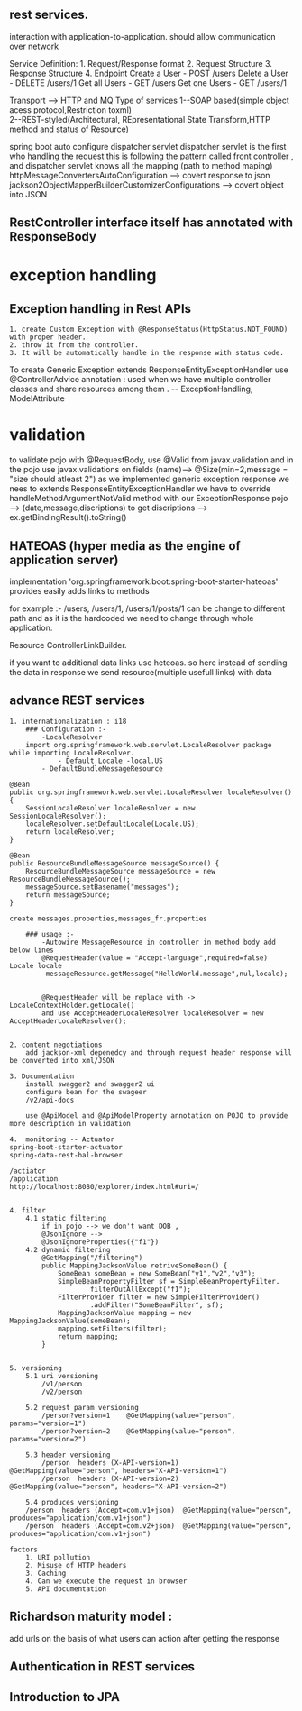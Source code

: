 ## rest services.
interaction with application-to-application.
should allow communication over network

Service Definition:
    1. Request/Response format
    2. Request Structure
    3. Response Structure
    4. Endpoint
        Create a User - POST /users
        Delete a User - DELETE /users/1
        Get all Users - GET /users
        Get one Users - GET /users/1

Transport --> HTTP and MQ
Type of services 
    1--SOAP based(simple object acess protocol,Restriction toxml)               
    2--REST-styled(Architectural, REpresentational State Transform,HTTP method and status of Resource)


spring boot auto configure dispatcher servlet
dispatcher servlet is the first who handling the request 
this is following the pattern called front controller , and dispatcher servlet knows all the mapping (path to method maping)
httpMessageConvertersAutoConfiguration --> covert response to json
jackson2ObjectMapperBuilderCustomizerConfigurations --> covert object into JSON

## RestController interface itself has annotated with ResponseBody

# exception handling

## Exception handling in Rest APIs
    1. create Custom Exception with @ResponseStatus(HttpStatus.NOT_FOUND) with proper header.
    2. throw it from the controller.
    3. It will be automatically handle in the response with status code.

To create Generic Exception extends ResponseEntityExceptionHandler
use @ControllerAdvice annotation : used when we have multiple controller classes and share resources among them . -- ExceptionHandling, ModelAttribute

# validation
to validate pojo with @RequestBody, use @Valid from javax.validation and in the pojo use javax.validations on fields (name)--> @Size(min=2,message = "size should atleast 2")
as we implemented generic exception response we nees to extends ResponseEntityExceptionHandler
we have to override handleMethodArgumentNotValid method with our 
ExceptionResponse pojo --> (date,message,discriptions)
to get discriptions --> ex.getBindingResult().toString()

## HATEOAS (hyper media as the engine of application server)
implementation 'org.springframework.boot:spring-boot-starter-hateoas'
provides easily adds links to methods
 
for example :- /users, /users/1, /users/1/posts/1 can be change to different path and as it is the hardcoded we need to change through whole application.

Resource
ControllerLinkBuilder.

if you want to additional data links use heteoas.
so here instead of sending the data in response we send resource(multiple usefull links) with data

## advance REST services

    1. internationalization : i18
        ### Configuration :-
            -LocaleResolver
        import org.springframework.web.servlet.LocaleResolver package while importing LocaleResolver.
                - Default Locale -local.US
            - DefaultBundleMessageResource

    @Bean
	public org.springframework.web.servlet.LocaleResolver localeResolver() {
		SessionLocaleResolver localeResolver = new SessionLocaleResolver();
		localeResolver.setDefaultLocale(Locale.US);
		return localeResolver;
	}
	
	@Bean
	public ResourceBundleMessageSource messageSource() {
		ResourceBundleMessageSource messageSource = new ResourceBundleMessageSource();
		messageSource.setBasename("messages");
		return messageSource;
	}

    create messages.properties,messages_fr.properties

        ### usage :-
            -Autowire MessageResource in controller in method body add below lines
            @RequestHeader(value = "Accept-language",required=false) Locale locale
            -messageResource.getMessage("HelloWorld.message",nul,locale);


            @RequestHeader will be replace with -> LocaleContextHolder.getLocale()
            and use AcceptHeaderLocaleResolver localeResolver = new AcceptHeaderLocaleResolver();


    2. content negotiations
        add jackson-xml depenedcy and through request header response will be converted into xml/JSON

    3. Documentation 
        install swagger2 and swagger2 ui 
        configure bean for the swageer
        /v2/api-docs

        use @ApiModel and @ApiModelProperty annotation on POJO to provide more description in validation

    4.  monitoring -- Actuator
    spring-boot-starter-actuator
    spring-data-rest-hal-browser

    /actiator
    /application
    http://localhost:8080/explorer/index.html#uri=/


    4. filter
        4.1 static filtering
            if in pojo --> we don't want DOB ,
            @JsonIgnore --> 
            @JsonIgnoreProperties({"f1"})
        4.2 dynamic filtering
            @GetMapping("/filtering")
            public MappingJacksonValue retriveSomeBean() {
                SomeBean someBean = new SomeBean("v1","v2","v3");
                SimpleBeanPropertyFilter sf = SimpleBeanPropertyFilter.
                        filterOutAllExcept("f1");
                FilterProvider filter = new SimpleFilterProvider()
                        .addFilter("SomeBeanFilter", sf); 
                MappingJacksonValue mapping = new MappingJacksonValue(someBean);
                mapping.setFilters(filter);
                return mapping;
            } 


    5. versioning
        5.1 uri versioning
            /v1/person
            /v2/person

        5.2 request param versioning
            /person?version=1    @GetMapping(value="person", params="version=1")
            /person?version=2    @GetMapping(value="person", params="version=2")
            
        5.3 header versioning
            /person  headers (X-API-version=1)  @GetMapping(value="person", headers="X-API-version=1")
            /person  headers (X-API-version=2)  @GetMapping(value="person", headers="X-API-version=2")

        5.4 produces versioning
		/person  headers (Accept=com.v1+json)  @GetMapping(value="person", produces="application/com.v1+json")
		/person  headers (Accept=com.v2+json)  @GetMapping(value="person", produces="application/com.v1+json")

    factors
        1. URI pollution
        2. Misuse of HTTP headers
        3. Caching
        4. Can we execute the request in browser
        5. API documentation            

## Richardson maturity model : 
add urls on the basis of what users can action after getting the response

## Authentication in REST services

## Introduction to JPA
